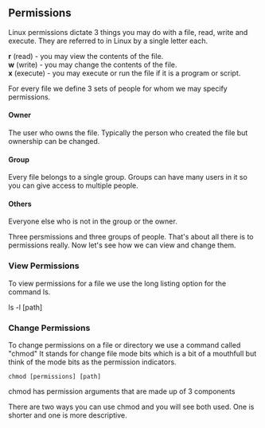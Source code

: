 ## Permissions

Linux permissions dictate 3 things you may do with a file, read, write and execute. They are referred to in Linux by a single letter each.

__r__ (read) - you may view the contents of the file.  
__w__ (write) - you may change the contents of the file.  
__x__ (execute) - you may execute or run the file if it is a program or script.  

For every file we define 3 sets of people for whom we may specify permissions.

#### Owner

The user who owns the file. Typically the person who created the file but ownership can be changed.

#### Group

Every file belongs to a single group. Groups can have many users in it so you can give access to multiple people.

#### Others

Everyone else who is not in the group or the owner.


Three persmissions and three groups of people. That's about all there is to permissions really. Now let's see how we can view and change them.

### View Permissions

To view permissions for a file we use the long listing option for the command ls.

ls -l [path]

### Change Permissions

To change permissions on a file or directory we use a command called "chmod" It stands for change file mode bits which is a bit of a mouthfull but think of the mode bits as the permission indicators.

```
chmod [permissions] [path]
```

chmod has permission arguments that are made up of 3 components

There are two ways you can use chmod and you will see both used. One is shorter and one is more descriptive.

